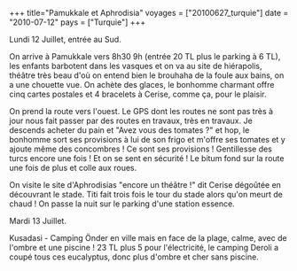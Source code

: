 +++
title="Pamukkale et Aphrodisia"
voyages = ["20100627_turquie"]
date = "2010-07-12"
pays = ["Turquie"]
+++



Lundi 12 Juillet, entrée au Sud.

On arrive à Pamukkale vers 8h30 9h (entrée 20 TL plus le parking à 6 TL), les enfants barbotent dans les vasques et on va au site de hiérapolis, théâtre très beau d'où on entend bien le brouhaha de la foule aux bains, on a une chouette vue. On achète des glaces, le bonhomme charmant offre cinq cartes postales et 4 bracelets à Cerise, comme ça, pour le plaisir.

On prend la route vers l'ouest. Le GPS dont les routes ne sont pas très à jour nous fait passer par des routes en travaux, très en travaux.
Je descends acheter du pain et "Avez vous des tomates ?" et hop, le bonhomme sort ses provisions à lui de son frigo et m'offre ses tomates et y ajoute même des concombres ! Ce sont ses provisions ! Gentillesse des turcs encore une fois ! Et on se sent en sécurité ! Le bitum fond sur la route une fois de plus et colle aux roues.

On visite le site d'Aphrodisias "encore un théâtre !" dit Cerise dégoûtée en découvrant le stade. Titi fait trois fois le tour du stade alors qu'on meurt de chaud !
On passe la nuit sur le parking  d'une station essence.


Mardi 13 Juillet.
 
Kusadasi - Camping Önder en ville mais en face de la plage, calme, avec de l'ombre et une piscine ! 23 TL plus 5 pour l'électricité, le camping Deroli a coupé tous ces eucalyptus, donc plus d'ombre et cher sans piscine.




